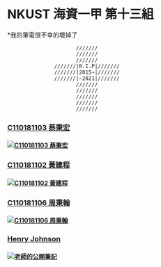 # NKUST 海資一甲 第十三組

*我的筆電很不幸的壞掉了

                          ///////
                          ///////
                          ///////
                   ///////|R.I.P|///////
                   ///////|2015~|///////
                   ///////|~2021|///////
                          ///////
                          ///////
                          ///////
                          ///////
                          ///////

### [C110181103 蔡秉宏](https://github.com/iArthurTsai/NKUST_C110181103)
#### [![C110181103 蔡秉宏](https://avatars.githubusercontent.com/u/67720373?v=4)](https://github.com/iArthurTsai/)

### [C110181102 黃建程](https://github.com/bigbettles/NKUST_C110181102)
#### [![C110181102 黃建程](	https://avatars.githubusercontent.com/u/93572297?v=4)](https://github.com/bigbettles/)

### [C110181106 周秉翰](https://github.com/C110181106/NKUST_C110181106)
#### [![C110181106 周秉翰](https://avatars.githubusercontent.com/u/93661237?v=4)](https://github.com/C110181106/)

###	[Henry Johnson](https://github.com/hryjosn/java_class_tutorial)
#### [![老師的公開筆記](https://avatars.githubusercontent.com/u/20806280?v=4)](https://hackmd.io/@johnsonsy)
